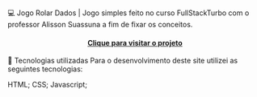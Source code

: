 💻 Jogo Rolar Dados | Jogo simples feito no curso FullStackTurbo com o professor Alisson Suassuna a fim de fixar os conceitos.

<h4 align="center"><a href="https://howtrojan.github.io/Jogo-Rolar-Dados/">Clique para visitar o projeto</a></h4>

💼 Tecnologias utilizadas Para o desenvolvimento deste site utilizei as seguintes tecnologias:

HTML; CSS; Javascript;
